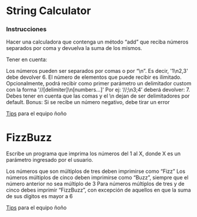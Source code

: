 # String Calculator

### Instrucciones

Hacer una calculadora que contenga un método “add” que reciba números separados por coma y devuelva la suma de los mismos.

Tener en cuenta:

Los números pueden ser separados por comas o por “\n”. Es decir,  '1\n2,3'  debe devolver 6.
El número de elementos que puede recibir es ilimitado.
Opcionalmente, podrá recibir como primer parámetro un delimitador custom con la forma '//[delimiter]\n[numbers...]' Por ej: ‘//;\n3;4’ deberá devolver: 7. Debes tener en cuenta que las comas y el \n dejan de ser delimitadores por default.
Bonus: Si se recibe un número negativo, debe tirar un error

[Tips](https://docs.google.com/document/d/1SvjGhE0auwpQabVzGscv578MSvdLecQSFZvsNLE_nM8/edit) para el equipo ñoño

# FizzBuzz

Escribe un programa que imprima los números del 1 al X, donde X es un parámetro ingresado por el usuario.

Los números que son múltiplos de tres deben imprimirse como “Fizz”
Los números múltiplos de cinco deben imprimirse como “Buzz”, siempre que el número anterior no sea múltiplo de 3
Para números múltiplos de tres y de cinco debes imprimir “FizzBuzz”, con excepción de aquellos en que la suma de sus dígitos es mayor a 6

[Tips](https://docs.google.com/document/d/1B2QdTY3Z10hWYriKr8cVIly3SBxJo76xIPM4fTbpnPM/edit) para el equipo ñoño
